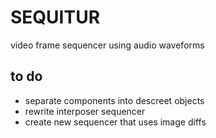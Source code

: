 # SEQUITUR
video frame sequencer using audio waveforms

## to do
- separate components into descreet objects
- rewrite interposer sequencer
- create new sequencer that uses image diffs